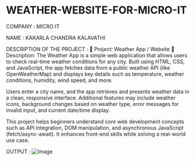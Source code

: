 # WEATHER-WEBSITE-FOR-MICRO-IT

COMPANY : MICRO IT

NAME : KAKARLA CHANDRA KALAVATHI

DESCRIPTION OF THE PROJECT :
📌 Project: Weather App / Website
🎯 Description:
The Weather App is a simple web application that allows users to check real-time weather conditions for any city. Built using HTML, CSS, and JavaScript, the app fetches data from a public weather API (like OpenWeatherMap) and displays key details such as temperature, weather conditions, humidity, wind speed, and more.

Users enter a city name, and the app retrieves and presents weather data in a clean, responsive interface. Additional features may include weather icons, background changes based on weather type, error messages for invalid input, and current date/time display.

This project helps beginners understand core web development concepts such as API integration, DOM manipulation, and asynchronous JavaScript (fetch/async-await). It enhances front-end skills while solving a real-world use case.

OUTPUT : ![Image](https://github.com/user-attachments/assets/353d831c-e045-4d54-b5df-1cac2547dda5)


